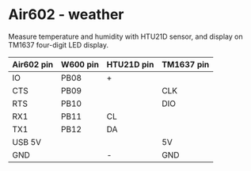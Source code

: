 # Air602 - weather

Measure temperature and humidity with HTU21D sensor, and display on TM1637 four-digit LED display.

Air602 pin | W600 pin | HTU21D pin | TM1637 pin
-----------|----------|------------|-----------
IO         | PB08     | +          |
CTS        | PB09     |            | CLK
RTS        | PB10     |            | DIO
RX1        | PB11     | CL         |
TX1        | PB12     | DA         |
USB 5V     |          |            | 5V
GND        |          | -          | GND

